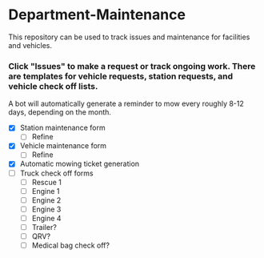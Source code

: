 # Department-Maintenance

This repository can be used to track issues and maintenance for facilities and vehicles. 

### Click "Issues" to make a request or track ongoing work. There are templates for vehicle requests, station requests, and vehicle check off lists. 

A bot will automatically generate a reminder to mow every roughly 8-12 days, depending on the month. 



- [x] Station maintenance form
    - [ ] Refine
- [x] Vehicle maintenance form
    - [ ] Refine
- [x] Automatic mowing ticket generation
- [ ] Truck check off forms
    - [ ] Rescue 1
    - [ ] Engine 1
    - [ ] Engine 2
    - [ ] Engine 3
    - [ ] Engine 4
    - [ ] Trailer?
    - [ ] QRV?
    - [ ] Medical bag check off?
